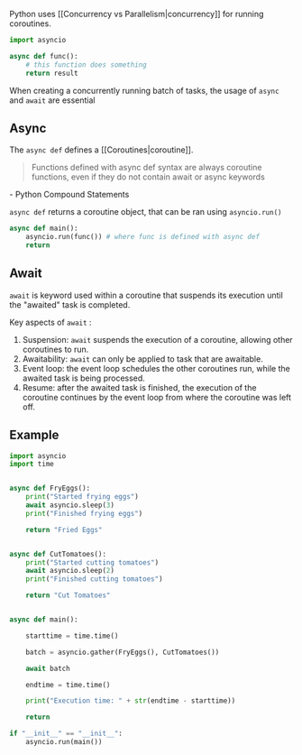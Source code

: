 Python uses [[Concurrency vs Parallelism|concurrency]] for running coroutines.

```python
import asyncio

async def func():
    # this function does something
    return result
```

When creating a concurrently running batch of tasks, the usage of `async` and `await` are essential
## Async 
The `async def` defines a [[Coroutines|coroutine]].

> Functions defined with async def syntax are always coroutine functions, even if they do not contain await or async keywords

\- Python Compound Statements

`async def` returns a coroutine object, that can be ran using `asyncio.run()`

```python
async def main():
    asyncio.run(func()) # where func is defined with async def
    return
```

## Await
`await` is keyword used within a coroutine that suspends its execution until the "awaited" task is completed. 

Key aspects of `await` :
1. Suspension: `await` suspends the execution of a coroutine, allowing other coroutines to run.
2. Awaitability: `await` can only be applied to task that are awaitable.
3. Event loop: the event loop schedules the other coroutines run, while the awaited task is being processed.
4. Resume: after the awaited task is finished, the execution of the coroutine continues by the event loop from where the coroutine was left off.

## Example 
```python
import asyncio
import time


async def FryEggs():
    print("Started frying eggs")
    await asyncio.sleep(3)
    print("Finished frying eggs")

    return "Fried Eggs"


async def CutTomatoes():
    print("Started cutting tomatoes")
    await asyncio.sleep(2)
    print("Finished cutting tomatoes")

    return "Cut Tomatoes"


async def main():

    starttime = time.time()

    batch = asyncio.gather(FryEggs(), CutTomatoes())

    await batch

    endtime = time.time()

    print("Execution time: " + str(endtime - starttime))

    return

if "__init__" == "__init__":
    asyncio.run(main())
```
